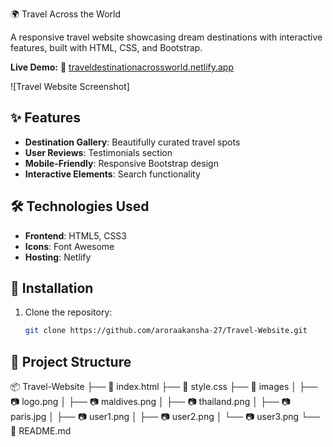 🌍 Travel Across the World

A responsive travel website showcasing dream destinations with interactive features, built with HTML, CSS, and Bootstrap.

**Live Demo:** 🔗 [traveldestinationacrossworld.netlify.app](https://traveldestinationacrossworld.netlify.app)

![Travel Website Screenshot]

## ✨ Features

- **Destination Gallery**: Beautifully curated travel spots
- **User Reviews**: Testimonials section
- **Mobile-Friendly**: Responsive Bootstrap design
- **Interactive Elements**: Search functionality 

## 🛠️ Technologies Used

- **Frontend**: HTML5, CSS3
- **Icons**: Font Awesome
- **Hosting**: Netlify

## 🚀 Installation

1. Clone the repository:
   ```bash
   git clone https://github.com/aroraakansha-27/Travel-Website.git

## 📂 Project Structure

📦 Travel-Website
├── 📄 index.html
├── 📄 style.css
├── 📂 images
│   ├── 📷 logo.png
│   ├── 📷 maldives.png
│   ├── 📷 thailand.png
│   ├── 📷 paris.jpg
│   ├── 📷 user1.png
│   ├── 📷 user2.png
│   └── 📷 user3.png
└── 📄 README.md







